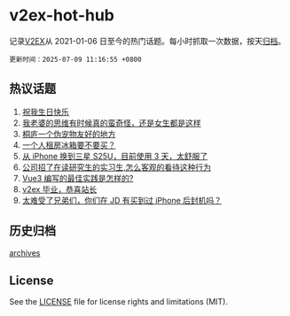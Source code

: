 # v2ex-hot-hub

 记录[V2EX](https://www.v2ex.com/)从 2021-01-06 日至今的热门话题。每小时抓取一次数据，按天[归档](archives)。

`更新时间：2025-07-09 11:16:55 +0800`

## 热议话题

1. [祝我生日快乐](https://www.v2ex.com/t/1143784)
1. [我老婆的思维有时候真的蛮奇怪，还是女生都是这样](https://www.v2ex.com/t/1143758)
1. [桐庐一个伪宠物友好的地方](https://www.v2ex.com/t/1143901)
1. [一个人租房冰箱要不要买？](https://www.v2ex.com/t/1143890)
1. [从 iPhone 换到三星 S25U，目前使用 3 天，太舒服了](https://www.v2ex.com/t/1143734)
1. [公司招了在读研究生的实习生,怎么客观的看待这种行为](https://www.v2ex.com/t/1143688)
1. [Vue3 编写的最佳实践是怎样的?](https://www.v2ex.com/t/1143721)
1. [v2ex 毕业，恭喜站长](https://www.v2ex.com/t/1143703)
1. [太难受了兄弟们，你们在 JD 有买到过 iPhone 后封机吗？](https://www.v2ex.com/t/1143707)

## 历史归档

[archives](archives)

## License

See the [LICENSE](LICENSE) file for license rights and limitations (MIT).
